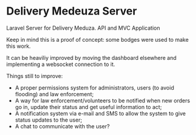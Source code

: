 # Delivery Medeuza Server
Laravel Server for Delivery Meduza. API and MVC Application

Keep in mind this is a proof of concept: some bodges were used to make this work. 

It can be heaviliy improved by moving the dashboard elsewhere and implementing a websocket connection to it.

Things still to improve:
 - A proper permissions system for administrators, users (to avoid flooding) and law enforcement;
 - A way for law enforcement/volunteers to be notified when new orders go in, update their status and get useful information to act;
 - A notification system via e-mail and SMS to allow the system to give status updates to the user;
 - A chat to communicate with the user?